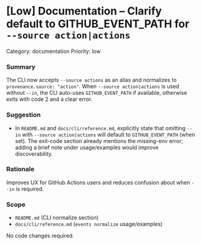 # [Low] Documentation – Clarify default to GITHUB_EVENT_PATH for `--source action|actions`

Category: documentation
Priority: low

### Summary

The CLI now accepts `--source actions` as an alias and normalizes to `provenance.source: "action"`. When `--source action|actions` is used without `--in`, the CLI auto-uses `GITHUB_EVENT_PATH` if available, otherwise exits with code 2 and a clear error.

### Suggestion

- In `README.md` and `docs/cli/reference.md`, explicitly state that omitting `--in` with `--source action|actions` will default to `GITHUB_EVENT_PATH` (when set). The exit-code section already mentions the missing-env error; adding a brief note under usage/examples would improve discoverability.

### Rationale

Improves UX for GitHub Actions users and reduces confusion about when `--in` is required.

### Scope

- `README.md` (CLI normalize section)
- `docs/cli/reference.md` (`events normalize` usage/examples)

No code changes required.
